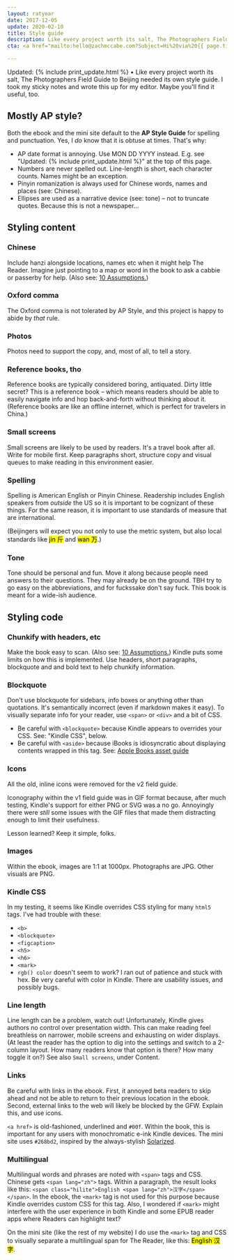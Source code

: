 ```yaml
---
layout: ratyear
date: 2017-12-05
update: 2020-02-10
title: Style guide
description: Like every project worth its salt, The Photographers Field Guide to Beijing needed its own style guide. I took my sticky notes and wrote this up for my editor. Maybe you'll find it useful, too.
cta: <a href="mailto:hello@zachmccabe.com?Subject=Hi%20via%20{{ page.title }}">hello@zachmccabe.com</a>

---
```


Updated: {% include print_update.html %} • Like every project worth its salt, The Photographers Field Guide to Beijing needed its own style guide. I took my sticky notes and wrote this up for my editor. Maybe you'll find it useful, too.

## Mostly AP style?

Both the ebook and the mini site default to the **AP Style Guide** for spelling and punctuation. Yes, I _do_ know that it is obtuse at times. That's why:

* AP date format is annoying. Use MON DD YYYY instead. E.g. see "Updated: {% include print_update.html %}" at the top of this page.
* Numbers are never spelled out. Line-length is short, each character counts. Names might be an exception.
* Pinyin romanization is always used for Chinese words, names and places (see: Chinese).
* Ellipses are used as a narrative device (see: tone) – not to truncate quotes. Because this is not a newspaper…


## Styling content

### Chinese

Include hanzi alongside locations, names etc when it might help The Reader. Imagine just pointing to a map or word in the book to ask a cabbie or passerby for help. (Also see: [10 Assumptions.](https://www.zachmccabe.com/beijing/bts_10_assumptions.html))

### Oxford comma

The Oxford comma is not tolerated by AP Style, and this project is happy to abide by *that* rule.

### Photos

Photos need to support the copy, and, most of all, to tell a story.

### Reference books, tho

Reference books are typically considered boring, antiquated. Dirty little secret? This is a reference book – which means readers should be able to easily navigate info and hop back-and-forth without thinking about it. (Reference books are like an offline internet, which is perfect for travelers in China.)

### Small screens

Small screens are likely to be used by readers. It's a travel book after all. Write for mobile first. Keep paragraphs short, structure copy and visual queues to make reading in this environment easier.

### Spelling

Spelling is American English or Pinyin Chinese. Readership includes English speakers from _outside_ the US so it is important to be cognizant of these things. For the same reason, it is important to use standards of measure that are international.

(Beijingers will expect you not only to use the metric system, but also local standards like <mark>jin <span lang="zh">斤</span></mark> and <mark>wan <span lang="zh">万</span></mark>.)

### Tone

Tone should be personal and fun. Move it along because people need answers to their questions. They may already be on the ground. TBH try to go easy on the abbreviations, and for fuckssake don't say fuck. This book is meant for a wide-ish audience.



## Styling code

### Chunkify with headers, etc

Make the book easy to scan. (Also see: [10 Assumptions.](https://www.zachmccabe.com/beijing/10_assumptions.html)) Kindle puts some limits on how this is implemented. Use headers, short paragraphs, blockquote and and bold text to help chunkify information.


### Blockquote

Don't use blockquote for sidebars, info boxes or anything other than quotations. It's semantically incorrect (even if markdown makes it easy). To visually separate info for your reader, use `<span>` or `<div>` and a bit of CSS.

- Be careful with `<blockquote>` because Kindle appears to overrides your CSS. See: "Kindle CSS", below.
- Be careful with `<aside>` because iBooks is idiosyncratic about displaying contents wrapped in this tag. See: [Apple Books asset guide](https://help.apple.com/itc/booksassetguide/)


### Icons

All the old, inline icons were removed for the v2 field guide.

Iconography within the v1 field guide was in GIF format because, after much testing, Kindle's support for either PNG or SVG was a no go. Annoyingly there were _still_ some issues with the GIF files that made them distracting enough to limit their usefulness.

Lesson learned? Keep it simple, folks.


### Images

Within the ebook, images are 1:1 at 1000px. Photographs are JPG. Other visuals are PNG.


### Kindle CSS

In my testing, it seems like Kindle overrides CSS styling for many `html5` tags. I've had trouble with these:

* `<b>`
* `<blockquote>`
* `<figcaption>`
* `<h5>`
* `<h6>`
* `<mark>`
* `rgb() color` doesn't seem to work? I ran out of patience and stuck with hex. Be very careful with color in Kindle. There are usability issues, and possibly bugs.


### Line length

Line length can be a problem, watch out! Unfortunately, Kindle gives authors no control over presentation width. This can make reading feel breathless on narrower, mobile screens and exhausting on wider displays. (At least the reader has the option to dig into the settings and switch to a 2-column layout. How many readers know that option is there? How many toggle it on?) See also `Small screens`, under Content.


### Links

Be careful with links in the ebook. First, it annoyed beta readers to skip ahead and not be able to return to their previous location in the ebook. Second, external links to the web will likely be blocked by the GFW. Explain this, and use icons.

`<a href>` is old-fashioned, underlined and `#00f`. Within the book, this is important for any users with monochromatic e-ink Kindle devices. The mini site uses `#268bd2`, inspired by the always-stylish [Solarized](http://ethanschoonover.com/solarized).


### Multilingual

Multilingual words and phrases are noted with `<span>` tags and CSS. Chinese gets `<span lang="zh">` tags. Within a paragraph, the result looks like this: `<span class="hilite">English <span lang="zh">汉字</span></span>`. In the ebook, the `<mark>` tag is not used for this purpose because Kindle overrides custom CSS for this tag. Also, I wondered if `<mark>` might interfere with the user experience in both Kindle and some EPUB reader apps where Readers can highlight text?

On the mini site (like the rest of my website) I do use the `<mark>` tag and CSS to visually separate a multilingual span for The Reader, like this: <mark><span class="hilite">English <span lang="zh">汉字</span></mark>.
